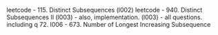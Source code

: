 leetcode - 115. Distinct Subsequences (l002)
leetcode - 940. Distinct Subsequences II (l003) - also, implementation.
(l003) - all questions. including q 72.
l006 - 673. Number of Longest Increasing Subsequence

